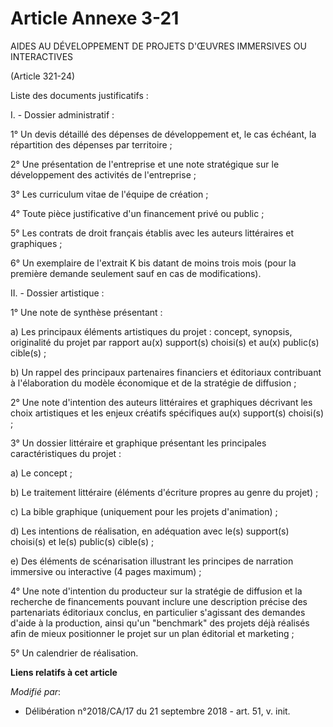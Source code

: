 # Article Annexe 3-21

AIDES AU DÉVELOPPEMENT DE PROJETS D'ŒUVRES IMMERSIVES OU INTERACTIVES

(Article 321-24)

Liste des documents justificatifs :

I. - Dossier administratif :

1° Un devis détaillé des dépenses de développement et, le cas échéant, la répartition des dépenses par territoire ;

2° Une présentation de l'entreprise et une note stratégique sur le développement des activités de l'entreprise ;

3° Les curriculum vitae de l'équipe de création ;

4° Toute pièce justificative d'un financement privé ou public ;

5° Les contrats de droit français établis avec les auteurs littéraires et graphiques ;

6° Un exemplaire de l'extrait K bis datant de moins trois mois (pour la première demande seulement sauf en cas de
modifications).

II. - Dossier artistique :

1° Une note de synthèse présentant :

a) Les principaux éléments artistiques du projet : concept, synopsis, originalité du projet par rapport au(x) support(s)
choisi(s) et au(x) public(s) cible(s) ;

b) Un rappel des principaux partenaires financiers et éditoriaux contribuant à l'élaboration du modèle économique et de la
stratégie de diffusion ;

2° Une note d'intention des auteurs littéraires et graphiques décrivant les choix artistiques et les enjeux créatifs
spécifiques au(x) support(s) choisi(s) ;

3° Un dossier littéraire et graphique présentant les principales caractéristiques du projet :

a) Le concept ;

b) Le traitement littéraire (éléments d'écriture propres au genre du projet) ;

c) La bible graphique (uniquement pour les projets d'animation) ;

d) Les intentions de réalisation, en adéquation avec le(s) support(s) choisi(s) et le(s) public(s) cible(s) ;

e) Des éléments de scénarisation illustrant les principes de narration immersive ou interactive (4 pages maximum) ;

4° Une note d'intention du producteur sur la stratégie de diffusion et la recherche de financements pouvant inclure une
description précise des partenariats éditoriaux conclus, en particulier s'agissant des demandes d'aide à la production, ainsi
qu'un "benchmark" des projets déjà réalisés afin de mieux positionner le projet sur un plan éditorial et marketing ;

5° Un calendrier de réalisation.

**Liens relatifs à cet article**

_Modifié par_:

  - Délibération n°2018/CA/17 du 21 septembre 2018 - art. 51, v. init.
